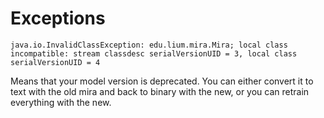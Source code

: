 # Exceptions #
```
java.io.InvalidClassException: edu.lium.mira.Mira; local class incompatible: stream classdesc serialVersionUID = 3, local class serialVersionUID = 4
```
Means that your model version is deprecated. You can either convert it to text with the old mira and back to binary with the new, or you can retrain everything with the new.